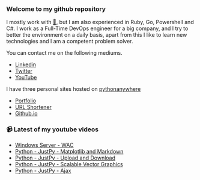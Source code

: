 ### Welcome to my github repository

I mostly work with [:snake:](https://www.python.org/), but I am also experienced in Ruby, Go, Powershell and C#. I work as a Full-Time DevOps engineer for a big company, and I try to better the environment on a daily basis, apart from this I like to learn new technologies and I am a competent problem solver.

You can contact me on the following mediums.
- [Linkedin](https://www.linkedin.com/in/r3ap3rpy)
- [Twitter](https://twitter.com/r3ap3rpy)
- [YouTube](https://www.youtube.com/channel/UC1qkMXH8d2I9DDAtBSeEHqg)

I have three personal sites hosted on [pythonanywhere](https://www.pythonanywhere.com/)
- [Portfolio](http://r3ap3rpy.pythonanywhere.com/)
- [URL Shortener](http://shortenpy.pythonanywhere.com/)
- [Github.io](https://r3ap3rpy.github.io/)

### :video_camera: Latest of my youtube videos
<!-- YOUTUBE:START -->
- [Windows Server - WAC](https://www.youtube.com/watch?v=iajZ5W3mQRg)
- [Python - JustPy - Matplotlib and Markdown](https://www.youtube.com/watch?v=UOm157DsAEQ)
- [Python - JustPy - Upload and Download](https://www.youtube.com/watch?v=OTkHSu_tgf4)
- [Python - JustPy - Scalable Vector Graphics](https://www.youtube.com/watch?v=Dv20Upmo1zU)
- [Python - JustPy - Ajax](https://www.youtube.com/watch?v=5967tOX7HEM)
<!-- YOUTUBE:END -->

